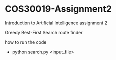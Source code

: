 # COS30019-Assignment2
Introduction to Artificial Intelligence assignment 2

Greedy Best-First Search route finder 

how to run the code 
- python search.py <input_file> <search method>
